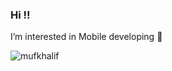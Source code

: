 ### Hi !!

I’m interested in Mobile developing 📱


<a href="https://github.com/mufkhalif">
  <img align="left" src="https://komarev.com/ghpvc/?username=mufkhalif" alt="mufkhalif" />
</a>
